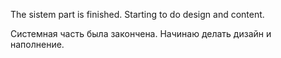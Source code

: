 The sistem part is finished. Starting to do design and content. 

Системная часть была закончена. Начинаю делать дизайн и наполнение.